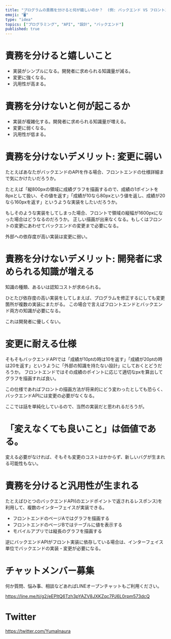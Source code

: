 ```yaml
---
title: "プログラムの責務を分けると何が嬉しいのか？  (例: バックエンド VS フロントエンド)"
emoji: "🖥"
type: "idea"
topics: ["プログラミング", "API", "設計", "バックエンド"]
published: true
---
```


# 責務を分けると嬉しいこと

- 実装がシンプルになる。開発者に求められる知識量が減る。
- 変更に強くなる。
- 汎用性が高まる。

# 責務を分けないと何が起こるか

- 実装が複雑化する。開発者に求められる知識量が増える。
- 変更に弱くなる。
- 汎用性が低まる。

# 責務を分けないデメリット: 変更に弱い

たとえばあなたがバックエンドのAPIを作る場合、フロントエンドの仕様詳細まで気にかけたいだろうか。

たとえば「縦800pxの領域に成績グラフを描画するので、成績の1ポイントを8pxとして扱い、その値を返す」「成績が10なら80pxという値を返し、成績が20なら160pxを返す」というような実装をしたいだろうか。

もしそのような実装をしてしまった場合、フロントで領域の縦幅が1600pxになった場合はどうなるのだろうか。
正しい描画が出来なくなる。もしくはフロントの変更にあわせてバックエンドの変更まで必要になる。

外部への依存度が高い実装は変更に弱い。


# 責務を分けないデメリット: 開発者に求められる知識が増える

知識の種類、あるいは認知コストが求められる。

ひとたび依存度の高い実装をしてしまえば、プログラムを修正するにしても変更箇所が複数の実装にまたがる。
この場合で言えばフロントエンドとバックエンド両方の知識が必要になる。

これは開発者に優しくない。

# 変更に耐える仕様

そもそもバックエンドAPIでは「成績が10ptの時は10を返す」「成績が20ptの時は20を返す」というように「外部の知識を持たない設計」にしておくとどうだろうか。
フロントエンドではその成績のポイントに応じて適切なpxを算出してグラフを描画すれば良い。

この仕様であればフロントの描画方法が将来的にどう変わったとしても恐らく、バックエンドAPIには変更の必要がなくなる。


ここでは話を単純化しているので、当然の実装だと思われるだろうが。

# 「変えなくても良いこと」は価値である。

変える必要がなければ、そもそも変更のコストはかからず、新しいバグが生まれる可能性もない。

# 責務を分けると汎用性が生まれる

たとえばひとつのバックエンドAPI(のエンドポイントで返されるレスポンス)を利用して、複数のインターフェイスが実装できる。

- フロントエンドのページAではグラフを描画する
- フロントエンドのページBではテーブルに値を表示する
- モバイルアプリでは縦長のグラフを描画する


逆にバックエンドAPIがフロント実装に依存している場合は、インターフェイス単位でバックエンドの実装・変更が必要になる。


<!-- Update From Qiita API -->

# チャットメンバー募集


何か質問、悩み事、相談などあればLINEオープンチャットもご利用ください。

https://line.me/ti/g2/eEPltQ6Tzh3pYAZV8JXKZqc7PJ6L0rpm573dcQ


# Twitter

https://twitter.com/YumaInaura

<!-- Update From Qiita API -->


